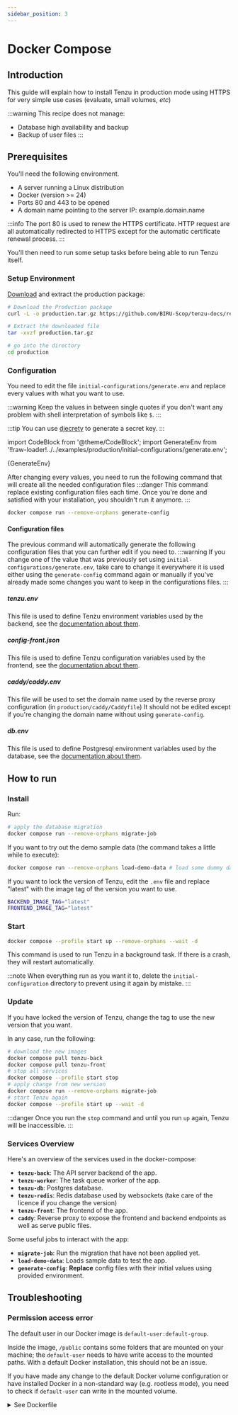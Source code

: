 ```yaml
---
sidebar_position: 3
---
```


# Docker Compose

## Introduction
This guide will explain how to install Tenzu in production mode using HTTPS
for very simple use cases (evaluate, small volumes, *etc*)

:::warning
This recipe does not manage:
- Database high availability and backup
- Backup of user files
  :::

## Prerequisites

You'll need the following environment.

- A server running a Linux distribution
- Docker (version >= 24)
- Ports 80 and 443 to be opened
- A domain name pointing to the server IP: example.domain.name

:::info
The port 80 is used to renew the HTTPS certificate.
HTTP request are all automatically redirected to HTTPS except for the automatic certificate renewal process.
:::

You'll then need to run some setup tasks before being able to run Tenzu itself.

### Setup Environment

[Download](https://github.com/BIRU-Scop/tenzu-docs/releases/download/archive/production.tar.gz) and extract the production package:

```bash
# Download the Production package
curl -L -o production.tar.gz https://github.com/BIRU-Scop/tenzu-docs/releases/download/archive/production.tar.gz

# Extract the downloaded file
tar -xvzf production.tar.gz

# go into the directory
cd production
```

### Configuration

You need to edit the file `initial-configurations/generate.env` and replace every values with what you want to use.

:::warning
Keep the values in between single quotes if you don't want any problem with shell interpretation of symbols like `$`.
:::

:::tip
You can use [djecrety](https://djecrety.ir/) to generate a secret key.
:::

import CodeBlock from '@theme/CodeBlock';
import GenerateEnv from '!!raw-loader!../../examples/production/initial-configurations/generate.env';

<CodeBlock language="bash" title="production/initial-configurations/generate.env">{GenerateEnv}</CodeBlock>

After changing every values, you need to run the following command that will create all
the needed configuration files
:::danger
This command replace existing configuration files each time.
Once you're done and satisfied with your installation, you shouldn't run it anymore.
:::

```bash
docker compose run --remove-orphans generate-config
```


#### Configuration files

The previous command will automatically generate the following configuration files that you can further edit if you need to.
:::warning
If you change one of the value that was previously set using `initial-configurations/generate.env`,
take care to change it everywhere it is used either using the `generate-config` command again or
manually if you've already made some changes you want to keep in the configurations files.
:::

##### tenzu.env
This file is used to define Tenzu environment variables used by the backend, see the [documentation about them](../configuration.md#configure-tenzu-backend).

##### config-front.json
This file is used to define Tenzu configuration variables used by the frontend, see the [documentation about them](../configuration.md#configure-tenzu-frontend).

##### caddy/caddy.env
This file will be used to set the domain name used by the reverse proxy configuration (in `production/caddy/Caddyfile`)
It should not be edited except if you're changing the domain name without using `generate-config`.

##### db.env
This file is used to define Postgresql environment variables used by the database, see the [documentation about them](https://hub.docker.com/_/postgres).

## How to run

### Install
Run:

```bash
# apply the database migration
docker compose run --remove-orphans migrate-job
```

If you want to try out the demo sample data (the command takes a little while to execute):

```bash
docker compose run --remove-orphans load-demo-data # load some dummy data
```

If you want to lock the version of Tenzu, edit the `.env` file and replace "latest" with the image tag
of the version you want to use.

```bash
BACKEND_IMAGE_TAG="latest"
FRONTEND_IMAGE_TAG="latest"
```

### Start

```bash
docker compose --profile start up --remove-orphans --wait -d
```

This command is used to run Tenzu in a background task. If there is a crash, they will restart automatically.

:::note
When everything run as you want it to, delete the `initial-configuration` directory to prevent using it again by mistake.
:::

### Update

If you have locked the version of Tenzu, change the tag to use the new version that you want.

In any case, run the following:

```bash
# download the new images
docker compose pull tenzu-back
docker compose pull tenzu-front
# stop all services
docker compose --profile start stop
# apply change from new version
docker compose run --remove-orphans migrate-job 
# start Tenzu again
docker compose --profile start up --wait -d
```

:::danger
Once you run the `stop` command and until you run `up` again, Tenzu will be inaccessible.
:::

### Services Overview

Here's an overview of the services used in the docker-compose:

- **`tenzu-back`**: The API server backend of the app.
- **`tenzu-worker`**: The task queue worker of the app.
- **`tenzu-db`**: Postgres database.
- **`tenzu-redis`**: Redis database used by websockets (take care of the licence if you change the version)
- **`tenzu-front`**: The frontend of the app.
- **`caddy`**: Reverse proxy to expose the frontend and backend endpoints as well as serve public files.

Some useful jobs to interact with the app:
- **`migrate-job`**: Run the migration that have not been applied yet.
- **`load-demo-data`**: Loads sample data to test the app.
- **`generate-config`**: **Replace** config files with their initial values using provided environment.


## Troubleshooting

### Permission access error

The default user in our Docker image is `default-user:default-group`.

Inside the image, `/public` contains some folders that are mounted on your machine; the `default-user` needs to have write access to the mounted paths.
With a default Docker installation, this should not be an issue.

If you have made any change to the default Docker volume configuration or have installed Docker in a non-standard way (e.g. rootless mode), 
you need to check if `default-user` can write in the mounted volume.

<details>
  <summary>See Dockerfile</summary>
```docker reference title="tenzu/Dockerfile"
https://github.com/BIRU-Scop/tenzu-back/blob/main/buildrun/docker/tenzu/Dockerfile
```
</details>
